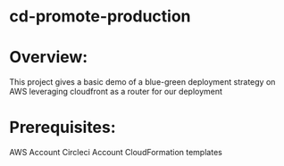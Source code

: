 # cd-promote-production


# Overview:

This project gives a basic demo of a blue-green deployment strategy on AWS leveraging cloudfront as a router for our deployment


# Prerequisites:

AWS Account
Circleci Account
CloudFormation templates
